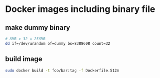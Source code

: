 # Docker images including binary file

## make dummy binary

```bash
# 8MB x 32 = 256MB
dd if=/dev/urandom of=dummy bs=8388608 count=32
```

## build image

```bash
sudo docker build -t foo/bar:tag -f Dockerfile.512m
```
